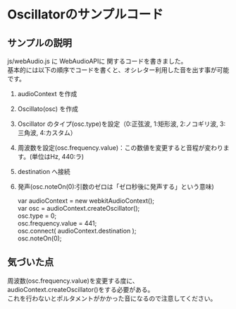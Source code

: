 # Oscillatorのサンプルコード

## サンプルの説明
js/webAudio.js に WebAudioAPIに 関するコードを書きました。  
基本的には以下の順序でコードを書くと、オシレター利用した音を出す事が可能です。  
 1. audioContext を作成
 2. Oscillato(osc) を作成
 3. Oscillator のタイプ(osc.type)を設定（0:正弦波, 1:矩形波, 2:ノコギリ波, 3:三角波, 4:カスタム）
 4. 周波数を設定(osc.frequency.value)：この数値を変更すると音程が変わります。(単位はHz, 440:ラ)
 5. destination へ接続
 6. 発声(osc.noteOn(0):引数のゼロは「ゼロ秒後に発声する」という意味)

    var audioContext = new webkitAudioContext();  
    var osc = audioContext.createOscillator();  
    osc.type = 0;  
    osc.frequency.value = 441;  
    osc.connect( audioContext.destination );  
    osc.noteOn(0);  

## 気づいた点
周波数(osc.frequency.value)を変更する度に、audioContext.createOscillator()をする必要がある。  
これを行わないとポルタメントがかかった音になるので注意してください。